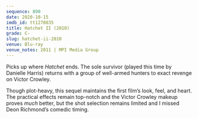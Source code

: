 ```yaml
---
sequence: 890
date: 2020-10-15
imdb_id: tt1270835
title: Hatchet II (2010)
grade: C-
slug: hatchet-ii-2010
venue: Blu-ray
venue_notes: 2011 | MPI Media Group
---
```


Picks up where <span data-imdb-id="tt0422401">_Hatchet_</span> ends. The sole survivor (played this time by Danielle Harris) returns with a group of well-armed hunters to exact revenge on Victor Crowley.

Though plot-heavy, this sequel maintains the first film’s look, feel, and heart. The practical effects remain top-notch and the Victor Crowley makeup proves _much_ better, but the shot selection remains limited and I missed Deon Richmond’s comedic timing.